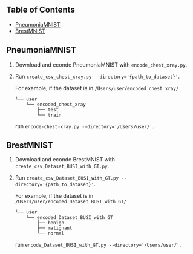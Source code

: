 ## Table of Contents

- [PneumoniaMNIST](#pneumoniamnist)
- [BrestMNIST](#brestmnist)

## PneumoniaMNIST

1. Download and econde PneumoniaMNIST with `encode_chest_xray.py`.

2. Run `create_csv_chest_xray.py --directory='{path_to_dataset}'`.

   For example, if the dataset is in `/Users/user/encoded_chest_xray/`

   ```
   └── user
       └── encoded_chest_xray
           ├── test
           └── train
   ```

   run `encode-chest-xray.py --directory='/Users/user/'`.

## BrestMNIST

1. Download and econde BrestMNIST with `create_csv_Dataset_BUSI_with_GT.py`.

2. Run `create_csv_Dataset_BUSI_with_GT.py --directory='{path_to_dataset}'`.

   For example, if the dataset is in `/Users/user/encoded_Dataset_BUSI_with_GT/`

   ```
   └── user
       └── encoded_Dataset_BUSI_with_GT
           ├── benign
           ├── malignant
           └── normal
   ```

   run `encode_Dataset_BUSI_with_GT.py --directory='/Users/user/'`.
   